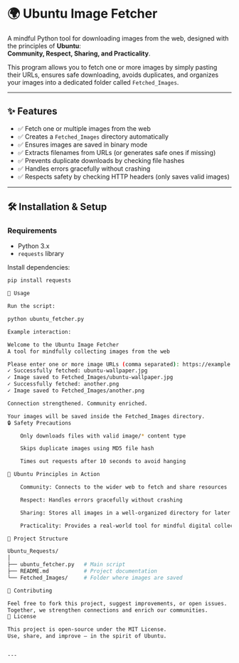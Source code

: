 # 🌍 Ubuntu Image Fetcher

A mindful Python tool for downloading images from the web, designed with the principles of **Ubuntu**:  
**Community, Respect, Sharing, and Practicality**.

This program allows you to fetch one or more images by simply pasting their URLs, ensures safe downloading, avoids duplicates, and organizes your images into a dedicated folder called `Fetched_Images`.

---

## ✨ Features

- ✅ Fetch one or multiple images from the web  
- ✅ Creates a `Fetched_Images` directory automatically  
- ✅ Ensures images are saved in binary mode  
- ✅ Extracts filenames from URLs (or generates safe ones if missing)  
- ✅ Prevents duplicate downloads by checking file hashes  
- ✅ Handles errors gracefully without crashing  
- ✅ Respects safety by checking HTTP headers (only saves valid images)  

---

## 🛠️ Installation & Setup

### Requirements
- Python 3.x
- `requests` library

Install dependencies:
```bash
pip install requests

🚀 Usage

Run the script:

python ubuntu_fetcher.py

Example interaction:

Welcome to the Ubuntu Image Fetcher
A tool for mindfully collecting images from the web

Please enter one or more image URLs (comma separated): https://example.com/ubuntu-wallpaper.jpg, https://example.com/another.png
✓ Successfully fetched: ubuntu-wallpaper.jpg
✓ Image saved to Fetched_Images/ubuntu-wallpaper.jpg
✓ Successfully fetched: another.png
✓ Image saved to Fetched_Images/another.png

Connection strengthened. Community enriched.

Your images will be saved inside the Fetched_Images directory.
🔒 Safety Precautions

    Only downloads files with valid image/* content type

    Skips duplicate images using MD5 file hash

    Times out requests after 10 seconds to avoid hanging

🌱 Ubuntu Principles in Action

    Community: Connects to the wider web to fetch and share resources

    Respect: Handles errors gracefully without crashing

    Sharing: Stores all images in a well-organized directory for later use

    Practicality: Provides a real-world tool for mindful digital collection

📂 Project Structure

Ubuntu_Requests/
│
├── ubuntu_fetcher.py   # Main script
├── README.md           # Project documentation
└── Fetched_Images/     # Folder where images are saved

🤝 Contributing

Feel free to fork this project, suggest improvements, or open issues.
Together, we strengthen connections and enrich our communities.
📜 License

This project is open-source under the MIT License.
Use, share, and improve — in the spirit of Ubuntu.


---
